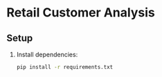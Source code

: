 # Retail Customer Analysis

## Setup
1. Install dependencies:
   ```bash
   pip install -r requirements.txt
